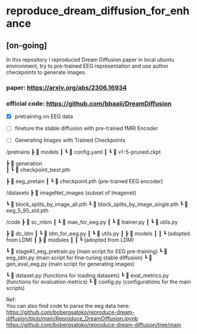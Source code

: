# reproduce_dream_diffusion_for_enhance
## [on-going]  
In this repository I reproduced Dream Diffusion paper in local ubuntu environment, try to pre-trained EEG representation and use author checkpoints to generate images.  

### paper:  https://arxiv.org/abs/2306.16934  
### official code:  https://github.com/bbaaii/DreamDiffusion  

- [x] pretraining on EEG data
- [ ] fineture the stable diffusion with pre-trained fMRI Encoder
- [ ] Generating Images with Trained Checkpoints




/pretrains
┣ 📂 models
┃   ┗ 📜 config.yaml
┃   ┗ 📜 v1-5-pruned.ckpt

┣ 📂 generation  
┃   ┗ 📜 checkpoint_best.pth 

┣ 📂 eeg_pretain
┃   ┗ 📜 checkpoint.pth  (pre-trained EEG encoder)

/datasets
┣ 📂 imageNet_images (subset of Imagenet)

┗  📜 block_splits_by_image_all.pth
┗  📜 block_splits_by_image_single.pth 
┗  📜 eeg_5_95_std.pth  

/code
┣ 📂 sc_mbm
┃   ┗ 📜 mae_for_eeg.py
┃   ┗ 📜 trainer.py
┃   ┗ 📜 utils.py

┣ 📂 dc_ldm
┃   ┗ 📜 ldm_for_eeg.py
┃   ┗ 📜 utils.py
┃   ┣ 📂 models
┃   ┃   ┗ (adopted from LDM)
┃   ┣ 📂 modules
┃   ┃   ┗ (adopted from LDM)

┗  📜 stageA1_eeg_pretrain.py   (main script for EEG pre-training)
┗  📜 eeg_ldm.py    (main script for fine-tuning stable diffusion)
┗  📜 gen_eval_eeg.py               (main script for generating images)

┗  📜 dataset.py                (functions for loading datasets)
┗  📜 eval_metrics.py           (functions for evaluation metrics)
┗  📜 config.py                 (configurations for the main scripts)



Ref:  
You can also find code to parse the eeg data here: https://github.com/bobergsatoko/reproduce-dream-diffusion/blob/main/Reproduce_DreamDiffusion.ipynb
https://github.com/bobergsatoko/reproduce-dream-diffusion/tree/main
